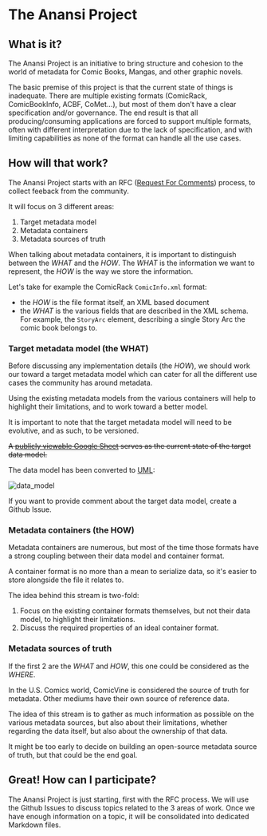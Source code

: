 # The Anansi Project

## What is it?

The Anansi Project is an initiative to bring structure and cohesion to the world of metadata for Comic Books, Mangas, and other graphic novels.

The basic premise of this project is that the current state of things is inadequate. There are multiple existing formats (ComicRack, ComicBookInfo, ACBF, CoMet…), but most of them don't have a clear specification and/or governance. The end result is that all producing/consuming applications are forced to support multiple formats, often with different interpretation due to the lack of specification, and with limiting capabilities as none of the format can handle all the use cases.

## How will that work?

The Anansi Project starts with an RFC ([Request For Comments](https://en.wikipedia.org/wiki/Request_for_Comments)) process, to collect feeback from the community.

It will focus on 3 different areas:
1. Target metadata model
2. Metadata containers
3. Metadata sources of truth

When talking about metadata containers, it is important to distinguish between the _WHAT_ and the _HOW_. The _WHAT_ is the information we want to represent, the _HOW_ is the way we store the information.

Let's take for example the ComicRack `ComicInfo.xml` format:
- the _HOW_ is the file format itself, an XML based document
- the _WHAT_ is the various fields that are described in the XML schema. For example, the `StoryArc` element, describing a single Story Arc the comic book belongs to.

### Target metadata model (the WHAT)

Before discussing any implementation details (the _HOW_), we should work our toward a target metadata model which can cater for all the different use cases the community has around metadata.

Using the existing metadata models from the various containers will help to highlight their limitations, and to work toward a better model.

It is important to note that the target metadata model will need to be evolutive, and as such, to be versioned.

~~A [publicly viewable Google Sheet](https://docs.google.com/spreadsheets/d/1c8Jdu997crtlHzYlCdQ-cAHTfRtSB3eHV4GOhNBVcJM/edit?usp=sharing) serves as the current state of the target data model.~~

The data model has been converted to [UML](./uml/datamodel.puml):

![data_model](http://www.plantuml.com/plantuml/proxy?cache=no&src=https://raw.github.com/anansi-project/rfcs/master/uml/datamodel.puml)

If you want to provide comment about the target data model, create a Github Issue.

### Metadata containers (the HOW)

Metadata containers are numerous, but most of the time those formats have a strong coupling between their data model and container format.

A container format is no more than a mean to serialize data, so it's easier to store alongside the file it relates to.

The idea behind this stream is two-fold:
1. Focus on the existing container formats themselves, but not their data model, to highlight their limitations.
2. Discuss the required properties of an ideal container format.

### Metadata sources of truth

If the first 2 are the _WHAT_ and _HOW_, this one could be considered as the _WHERE_.

In the U.S. Comics world, ComicVine is considered the source of truth for metadata. Other mediums have their own source of reference data.

The idea of this stream is to gather as much information as possible on the various metadata sources, but also about their limitations, whether regarding the data itself, but also about the ownership of that data.

It might be too early to decide on building an open-source metadata source of truth, but that could be the end goal.

## Great! How can I participate?

The Anansi Project is just starting, first with the RFC process. We will use the Github Issues to discuss topics related to the 3 areas of work. Once we have enough information on a topic, it will be consolidated into dedicated Markdown files.